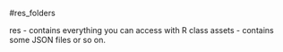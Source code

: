 #res_folders

res        - contains everything you can access with R class
assets   - contains some JSON files or so on.